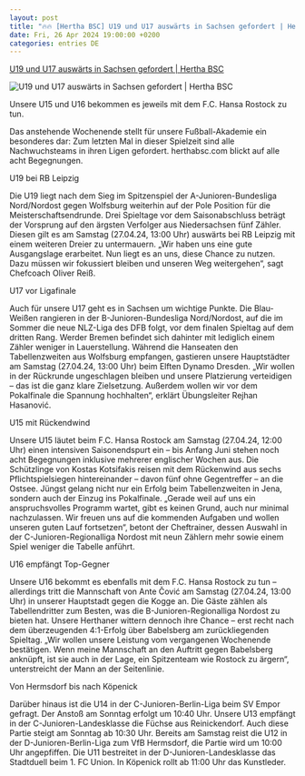 ```yaml
---
layout: post
title: "🔥🔥 [Hertha BSC] U19 und U17 auswärts in Sachsen gefordert | Hertha BSC"
date: Fri, 26 Apr 2024 19:00:00 +0200
categories: entries DE
---
```

[U19 und U17 auswärts in Sachsen gefordert | Hertha BSC](https://www.herthabsc.com/de/nachrichten/2024/04/akademie-ausblick-kw-17-2324)

![U19 und U17 auswärts in Sachsen gefordert | Hertha BSC](https://content.herthabsc.com/site/binaries/_bsc_1714052012888/content/gallery/news/citypress_teamkreis-u19-2324.jpg)

Unsere U15 und U16 bekommen es jeweils mit dem F.C. Hansa Rostock zu tun.

Das anstehende Wochenende stellt für unsere Fußball-Akademie ein besonderes dar: Zum letzten Mal in dieser Spielzeit sind alle Nachwuchsteams in ihren Ligen gefordert. herthabsc.com blickt auf alle acht Begegnungen.

U19 bei RB Leipzig

Die U19 liegt nach dem Sieg im Spitzenspiel der A-Junioren-Bundesliga Nord/Nordost gegen Wolfsburg weiterhin auf der Pole Position für die Meisterschaftsendrunde. Drei Spieltage vor dem Saisonabschluss beträgt der Vorsprung auf den ärgsten Verfolger aus Niedersachsen fünf Zähler. Diesen gilt es am Samstag (27.04.24, 13:00 Uhr) auswärts bei RB Leipzig mit einem weiteren Dreier zu untermauern. „Wir haben uns eine gute Ausgangslage erarbeitet. Nun liegt es an uns, diese Chance zu nutzen. Dazu müssen wir fokussiert bleiben und unseren Weg weitergehen“, sagt Chefcoach Oliver Reiß.

U17 vor Ligafinale

Auch für unsere U17 geht es in Sachsen um wichtige Punkte. Die Blau-Weißen rangieren in der B-Junioren-Bundesliga Nord/Nordost, auf die im Sommer die neue NLZ-Liga des DFB folgt, vor dem finalen Spieltag auf dem dritten Rang. Werder Bremen befindet sich dahinter mit lediglich einem Zähler weniger in Lauerstellung. Während die Hanseaten den Tabellenzweiten aus Wolfsburg empfangen, gastieren unsere Hauptstädter am Samstag (27.04.24, 13:00 Uhr) beim Elften Dynamo Dresden. „Wir wollen in der Rückrunde ungeschlagen bleiben und unsere Platzierung verteidigen – das ist die ganz klare Zielsetzung. Außerdem wollen wir vor dem Pokalfinale die Spannung hochhalten“, erklärt Übungsleiter Rejhan Hasanović.

U15 mit Rückendwind

Unsere U15 läutet beim F.C. Hansa Rostock am Samstag (27.04.24, 12:00 Uhr) einen intensiven Saisonendspurt ein – bis Anfang Juni stehen noch acht Begegnungen inklusive mehrerer englischer Wochen aus. Die Schützlinge von Kostas Kotsifakis reisen mit dem Rückenwind aus sechs Pflichtspielsiegen hintereinander – davon fünf ohne Gegentreffer – an die Ostsee. Jüngst gelang nicht nur ein Erfolg beim Tabellenzweiten in Jena, sondern auch der Einzug ins Pokalfinale. „Gerade weil auf uns ein anspruchsvolles Programm wartet, gibt es keinen Grund, auch nur minimal nachzulassen. Wir freuen uns auf die kommenden Aufgaben und wollen unseren guten Lauf fortsetzen“, betont der Cheftrainer, dessen Auswahl in der C-Junioren-Regionalliga Nordost mit neun Zählern mehr sowie einem Spiel weniger die Tabelle anführt.

U16 empfängt Top-Gegner

Unsere U16 bekommt es ebenfalls mit dem F.C. Hansa Rostock zu tun – allerdings tritt die Mannschaft von Ante Čović am Samstag (27.04.24, 13:00 Uhr) in unserer Hauptstadt gegen die Kogge an. Die Gäste zählen als Tabellendritter zum Besten, was die B-Junioren-Regionalliga Nordost zu bieten hat. Unsere Herthaner wittern dennoch ihre Chance – erst recht nach dem überzeugenden 4:1-Erfolg über Babelsberg am zurückliegenden Spieltag. „Wir wollen unsere Leistung vom vergangenen Wochenende bestätigen. Wenn meine Mannschaft an den Auftritt gegen Babelsberg anknüpft, ist sie auch in der Lage, ein Spitzenteam wie Rostock zu ärgern“, unterstreicht der Mann an der Seitenlinie.

Von Hermsdorf bis nach Köpenick

Darüber hinaus ist die U14 in der C-Junioren-Berlin-Liga beim SV Empor gefragt. Der Anstoß am Sonntag erfolgt um 10:40 Uhr. Unsere U13 empfängt in der C-Junioren-Landesklasse die Füchse aus Reinickendorf. Auch diese Partie steigt am Sonntag ab 10:30 Uhr. Bereits am Samstag reist die U12 in der D-Junioren-Berlin-Liga zum VfB Hermsdorf, die Partie wird um 10:00 Uhr angepfiffen. Die U11 bestreitet in der D-Junioren-Landesklasse das Stadtduell beim 1. FC Union. In Köpenick rollt ab 11:00 Uhr das Kunstleder.

